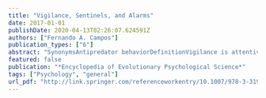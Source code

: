 ```yaml
---
title: "Vigilance, Sentinels, and Alarms"
date: 2017-01-01
publishDate: 2020-04-13T02:26:07.624591Z
authors: ["Fernando A. Campos"]
publication_types: ["6"]
abstract: "SynonymsAntipredator behaviorDefinitionVigilance is attentive behavior directed at an animal’s surroundings to detect or monitor perceived dangers. Sentinels are individuals in a social group that scan the surroundings while groupmates are engaged in other activities nearby. Alarm calls are vocalizations given by animals in response to perceived danger from predators.IntroductionPredation is a fundamentally important selective pressure.Given the large fitness costs of failing to detect and avoid predators, there should be strong selective pressure for behaviors that enable the early detection of possible threats.VigilanceVigilance involves scanning the environment for possible dangers. Despite its clear individual benefits, vigilance may have significant opportunity costs in the form of time taken away from other important activities, such as foraging, mating, and socializing. Accordingly, vigilance may have chronic effects on individual fitness. Thus, if predation risk varies over tim ..."
featured: false
publication: "*Encyclopedia of Evolutionary Psychological Science*"
tags: ["Psychology", "general"]
url_pdf: "http://link.springer.com/referenceworkentry/10.1007/978-3-319-16999-6_2704-1"
---
```


